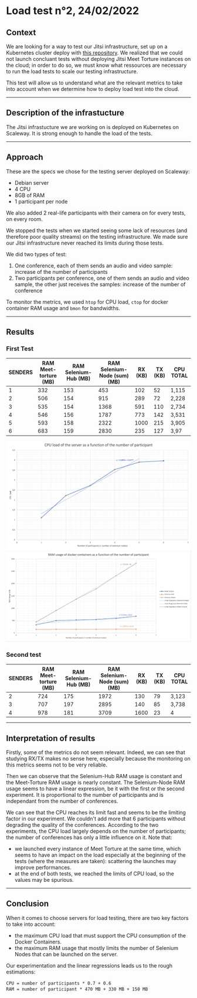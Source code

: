 # Load test n°2, 24/02/2022

## Context 

We are looking for a way to test our Jitsi infrastructure, set up on a Kubernetes cluster deploy with [this repository](https://github.com/openfun/jitsi-k8s). We realized that we could not launch concluant tests without deploying Jitsi Meet Torture instances on the cloud; in order to do so, we must know what ressources are necessary to run the load tests to scale our testing infrastructure.

This test will allow us to understand what are the relevant metrics to take into account when we determine how to deploy load test into the cloud.

---

## Description of the infrastucture

The Jitsi infrastucture we are working on is deployed on Kubernetes on Scaleway. It is strong enough to handle the load of the tests.

---

## Approach

These are the specs we chose for the testing server deployed on Scaleway:
- Debian server
- 4 CPU
- 8GB of RAM
- 1 participant per node 

We also added 2 real-life participants with their camera on for every tests, on every room.

We stopped the tests when we started seeing some lack of resources (and therefore poor quality streams) on the testing infrastructure. We made sure our Jitsi infrastructure never reached its limits during those tests.

We did two types of test:
1. One conference, each of them sends an audio and video sample: increase of the number of participants
2. Two participants per conference, one of them sends an audio and video sample, the other just receives the samples: increase of the number of conference

To monitor the metrics, we used `htop` for CPU load, `ctop` for docker container RAM usage and `bmon` for bandwidths.

---

## Results

### First Test

| SENDERS | RAM Meet-torture (MB) | RAM Selenium-Hub (MB) | RAM Selenium-Node (sum) (MB) | RX (KB) | TX (KB) | CPU TOTAL |
| ------- | --------------------- | --------------------- | ---------------------------- | ------- | ------- | --------- |
| 1       | 332                   | 153                   | 453                          | 102     | 52      | 1,115     |
| 2       | 506                   | 154                   | 915                          | 289     | 72      | 2,228     |
| 3       | 535                   | 154                   | 1368                         | 591     | 110     | 2,734     |
| 4       | 546                   | 156                   | 1787                         | 773     | 142     | 3,531     |
| 5       | 593                   | 158                   | 2322                         | 1000    | 215     | 3,905     |
| 6       | 683                   | 159                   | 2830                         | 235     | 127     | 3,97      |

![CPU load](resources/CPU.png)
![RAM usage](resources/RAM.png)

### Second test

| SENDERS | RAM Meet-torture (MB) | RAM Selenium-Hub (MB) | RAM Selenium-Node (sum) (MB) | RX (KB) | TX (KB) | CPU TOTAL |
| ------- | --------------------- | --------------------- | ---------------------------- | ------- | ------- | --------- |
| 2       | 724                   | 175                   | 1972                         | 130     | 79      | 3,123     |
| 3       | 707                   | 197                   | 2895                         | 140     | 85      | 3,738     |
| 4       | 978                   | 181                   | 3709                         | 1600    | 23      | 4         |

---

## Interpretation of results

Firstly, some of the metrics do not seem relevant. Indeed, we can see that studying RX/TX makes no sense here, especially because the monitoring on this metrics seems not to be very reliable. 

Then we can observe that the Selenium-Hub RAM usage is constant and the Meet-Torture RAM usage is nearly constant. The Selenium-Node RAM usage seems to have a linear expression, be it with the first or the second experiment. It is proportional to the number of participants and is independant from the number of conferences.

We can see that the CPU reaches its limit fast and seems to be the limiting factor in our experiment. We couldn't add more that 6 participants without degrading the quality of the conferences. According to the two experiments, the CPU load largely depends on the number of participants; the number of conferences has only a little influence on it. Note that:
- we launched every instance of Meet Torture at the same time, which seems to have an impact on the load especially at the beginning of the tests (where the measures are taken): scattering the launches may improve performances.
- at the end of both tests, we reached the limits of CPU load, so the values may be spurious.

---

## Conclusion

When it comes to choose servers for load testing, there are two key factors to take into account:
- the maximum CPU load that must support the CPU consumption of the Docker Containers.
- the maximum RAM usage that mostly limits the number of Selenium Nodes that can be launched on the server.

Our experimentation and the linear regressions leads us to the rough estimations:

```
CPU = number of participants * 0.7 + 0.6
RAM = number of participant * 470 MB + 330 MB + 150 MB
```